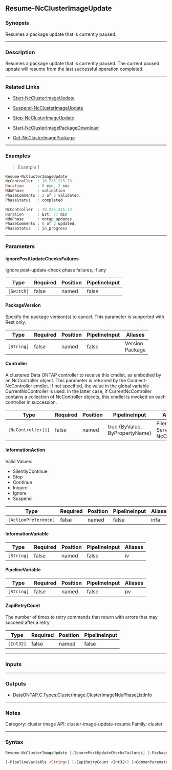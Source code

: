 Resume-NcClusterImageUpdate
---------------------------

### Synopsis
Resumes a package  update that is currently paused.

---

### Description

Resumes a package  update that is currently paused.  The current paused update will resume from the last successful operation completed.

---

### Related Links
* [Start-NcClusterImageUpdate](Start-NcClusterImageUpdate)

* [Suspend-NcClusterImageUpdate](Suspend-NcClusterImageUpdate)

* [Stop-NcClusterImageUpdate](Stop-NcClusterImageUpdate)

* [Start-NcClusterImagePackageDownload](Start-NcClusterImagePackageDownload)

* [Get-NcClusterImagePackage](Get-NcClusterImagePackage)

---

### Examples
> Example 1

```PowerShell
Resume-NcClusterImageUpdate
NcController  : 10.225.215.73
Duration      : 0 min, 2 sec
NduPhase      : validation
PhaseComments : 2 of 2 validated.
PhaseStatus   : completed

NcController  : 10.225.215.73
Duration      : Est: 77 min
NduPhase      : ontap_updates
PhaseComments : 0 of 2 updated.
PhaseStatus   : in_progress

```

---

### Parameters
#### **IgnorePostUpdateChecksFailures**
Ignore post-update-check phase failures, if any

|Type      |Required|Position|PipelineInput|
|----------|--------|--------|-------------|
|`[Switch]`|false   |named   |false        |

#### **PackageVersion**
Specify the package version(s) to cancel. This parameter is supported with Rest only.

|Type      |Required|Position|PipelineInput|Aliases            |
|----------|--------|--------|-------------|-------------------|
|`[String]`|false   |named   |false        |Version<br/>Package|

#### **Controller**
A clustered Data ONTAP controller to receive this cmdlet, as embodied by an NcController object.  This parameter is returned by the Connect-NcController cmdlet.  If not specified, the value in the global variable CurrentNcController is used.  In the latter case, if CurrentNcController contains a collection of NcController objects, this cmdlet is invoked on each controller in succession.

|Type              |Required|Position|PipelineInput                 |Aliases                          |
|------------------|--------|--------|------------------------------|---------------------------------|
|`[NcController[]]`|false   |named   |true (ByValue, ByPropertyName)|Filer<br/>Server<br/>NcController|

#### **InformationAction**

Valid Values:

* SilentlyContinue
* Stop
* Continue
* Inquire
* Ignore
* Suspend

|Type                |Required|Position|PipelineInput|Aliases|
|--------------------|--------|--------|-------------|-------|
|`[ActionPreference]`|false   |named   |false        |infa   |

#### **InformationVariable**

|Type      |Required|Position|PipelineInput|Aliases|
|----------|--------|--------|-------------|-------|
|`[String]`|false   |named   |false        |iv     |

#### **PipelineVariable**

|Type      |Required|Position|PipelineInput|Aliases|
|----------|--------|--------|-------------|-------|
|`[String]`|false   |named   |false        |pv     |

#### **ZapiRetryCount**
The number of times to retry commands that return with errors that may succeed after a retry

|Type     |Required|Position|PipelineInput|
|---------|--------|--------|-------------|
|`[Int32]`|false   |named   |false        |

---

### Inputs

---

### Outputs
* DataONTAP.C.Types.ClusterImage.ClusterImageNduPhaseListInfo

---

### Notes
Category: cluster image
API: cluster-image-update-resume
Family: cluster

---

### Syntax
```PowerShell
Resume-NcClusterImageUpdate [-IgnorePostUpdateChecksFailures] [-PackageVersion <String>] [-Controller <NcController[]>] [-InformationAction <ActionPreference>] [-InformationVariable <String>] 
```
```PowerShell
[-PipelineVariable <String>] [-ZapiRetryCount <Int32>] [<CommonParameters>]
```
